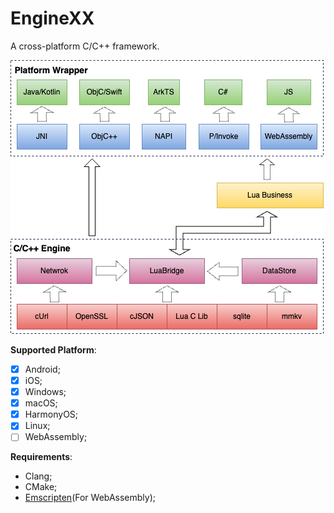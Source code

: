 # EngineXX

A cross-platform C/C++ framework.

![Arch](/res/arch.png)

**Supported Platform**:

* [x] Android;
* [x] iOS;
* [x] Windows;
* [x] macOS;
* [x] HarmonyOS;
* [x] Linux;
* [ ] WebAssembly;

**Requirements**:

* Clang;
* CMake;
* [Emscripten][1](For WebAssembly);

[1]: [https://emscripten.org/]